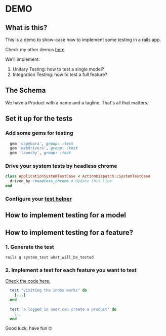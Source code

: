 # DEMO

## What is this?

This is a demo to show-case how to implement some testing in a rails app.

Check my other demos [here](https://github.com/andrerferrer/dedemos#ded%C3%A9mos)

We'll implement:

1. Unitary Testing: how to test a single model?
2. Integration Testing: how to test a full feature?

## The Schema

We have a Product with a name and a tagline. That's all that matters.

## Set it up for the tests

### Add some gems for testing
```ruby
  gem 'capybara', group: :test
  gem 'webdrivers', group: :test
  gem 'launchy', group: :test
```

### Drive your system tests by headless chrome
```ruby
class ApplicationSystemTestCase < ActionDispatch::SystemTestCase
  driven_by :headless_chrome # Update this line
end
```

### Configure your [test helper](https://github.com/andrerferrer/basic-testing-demo/blob/master/test/test_helper.rb)

## How to implement testing for a model

## How to implement testing for a feature?

### 1. Generate the test
```
rails g system_test what_will_be_tested
```
### 2. Implement a test for each feature you want to test

[Check the code here.](https://github.com/andrerferrer/basic-testing-demo/blob/master/test/system/products_test.rb)
```ruby
  test "visiting the index works" do
    [...]
  end
  
  test 'a logged in user can create a product' do
    ...
  end
```


Good luck, have fun 🤓
